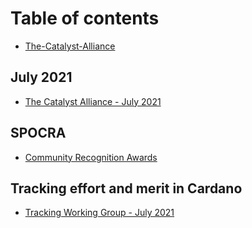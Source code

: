 # Table of contents

* [The-Catalyst-Alliance](README.md)

## July 2021

* [The Catalyst Alliance - July 2021](july-2021/the-catalyst-alliance-july-2021.md)

## SPOCRA

* [Community Recognition Awards](spocra/community-recognition-awards.md)

## Tracking effort and merit in Cardano

* [Tracking Working Group - July 2021](tracking-effort-and-merit-in-cardano/tracking-effort-and-merit-in-cardano.md)

